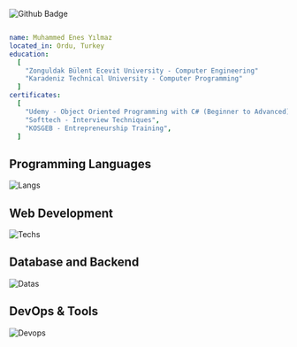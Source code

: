 ![Github Badge](https://komarev.com/ghpvc/?username=enssyilmz&color=brightgreen)
```yaml

name: Muhammed Enes Yılmaz
located_in: Ordu, Turkey
education:
  [
    "Zonguldak Bülent Ecevit University - Computer Engineering"
    "Karadeniz Technical University - Computer Programming"
  ]
certificates:
  [
    "Udemy - Object Oriented Programming with C# (Beginner to Advanced)"
    "Softtech - Interview Techniques",
    "KOSGEB - Entrepreneurship Training",
  ]
```
## Programming Languages
![Langs](https://skillicons.dev/icons?i=cs,c,cpp,java,js,ts,")
## Web Development
![Techs](https://skillicons.dev/icons?i=html,css,php,bootstrap,react,vue,nodejs,nextjs,tailwind,npm")
## Database and Backend
![Datas](https://skillicons.dev/icons?i=firebase,supabase,")
## DevOps & Tools
![Devops](https://skillicons.dev/icons?i=docker,netlify,git,figma,")
